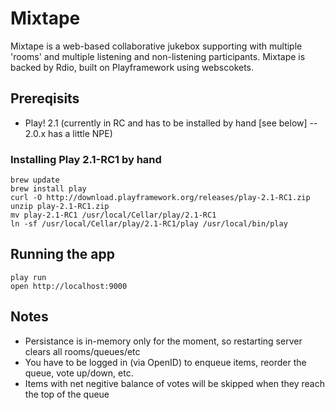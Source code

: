 # Mixtape

Mixtape is a web-based collaborative jukebox supporting with multiple 'rooms' and multiple listening and non-listening participants.
Mixtape is backed by Rdio, built on Playframework using webscokets.

## Prereqisits
* Play! 2.1 (currently in RC and has to be installed by hand [see below] -- 2.0.x has a little NPE)

### Installing Play 2.1-RC1 by hand
    brew update
    brew install play
    curl -O http://download.playframework.org/releases/play-2.1-RC1.zip
    unzip play-2.1-RC1.zip
    mv play-2.1-RC1 /usr/local/Cellar/play/2.1-RC1
    ln -sf /usr/local/Cellar/play/2.1-RC1/play /usr/local/bin/play

## Running the app
    play run
    open http://localhost:9000

## Notes
* Persistance is in-memory only for the moment, so restarting server clears all rooms/queues/etc
* You have to be logged in (via OpenID) to enqueue items, reorder the queue, vote up/down, etc.
* Items with net negitive balance of votes will be skipped when they reach the top of the queue